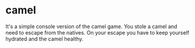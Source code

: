 # camel
It's a simple console version of the camel game.
You stole a camel and need to escape from the natives.
On your escape you have to keep yourself hydrated and
the camel healthy.
